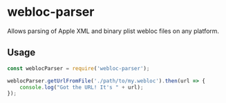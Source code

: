 # webloc-parser
Allows parsing of Apple XML and binary plist webloc files on any platform.

## Usage

```js
const weblocParser = require('webloc-parser');

weblocParser.getUrlFromFile('./path/to/my.webloc').then(url => {
    console.log("Got the URL! It's " + url);
});
```